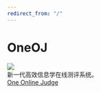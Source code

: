 ```yaml
---
redirect_from: "/"
---
```


# OneOJ
![](https://img.shields.io/npm/v/hydrooj?label=OneOJ&style=flat)    
新一代高效信息学在线测评系统。          
[One Online Judge](https://oj.vin.ink)

